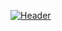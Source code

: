 [![Header](https://github.com/ShairbekovBakyt/ShairbekovBakyt/tree/MasteR/assests)](https://www.instagram.com/batya_312_/)
